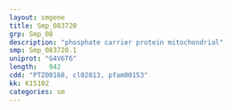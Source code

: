 ```yaml
---
layout: smgene
title: Smp_083720
grp: Smp_08
description: "phosphate carrier protein mitochondrial"
smp: Smp_083720.1
uniprot: "G4V6T6"
length:   942
cdd: "PTZ00168, cl02813, pfam00153"
kk: K15102
categories: sm
---
```

